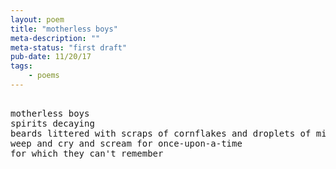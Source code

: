 ```yaml
---
layout: poem
title: "motherless boys"
meta-description: ""
meta-status: "first draft"
pub-date: 11/20/17
tags: 
    - poems
---
```

<pre class="stanza">

motherless boys
spirits decaying
beards littered with scraps of cornflakes and droplets of milk
weep and cry and scream for once-upon-a-time
for which they can't remember
</pre>







